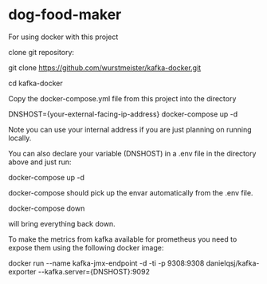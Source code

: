 # dog-food-maker

For using docker with this project

clone git repository:

git clone https://github.com/wurstmeister/kafka-docker.git 

cd kafka-docker

Copy the docker-compose.yml file from this project into the directory

DNSHOST={your-external-facing-ip-address} docker-compose up -d

Note you can use your internal address if you are just planning on running locally.

You can also declare your variable (DNSHOST) in a .env file in the directory above and just run:

docker-compose up -d

docker-compose should pick up the envar automatically from the .env file. 

docker-compose down

will bring everything back down.

To make the metrics from kafka available for prometheus you need to expose them using the following docker image:

docker run --name kafka-jmx-endpoint -d  -ti  -p 9308:9308 danielqsj/kafka-exporter  --kafka.server={DNSHOST}:9092
